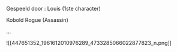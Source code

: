Gespeeld door : Louis (1ste character)

Kobold Rogue (Assassin)

...

![[447651352_1961612010976289_4733285066022877823_n.png]]